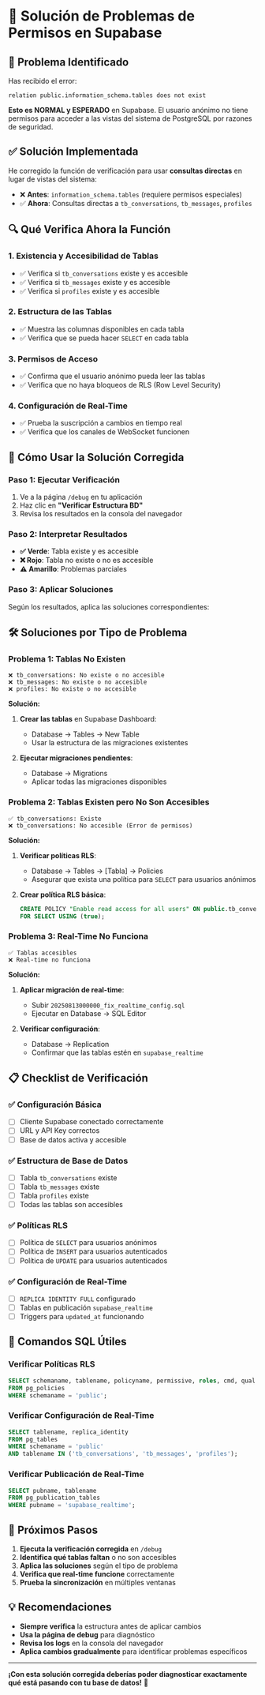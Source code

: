 # 🔐 Solución de Problemas de Permisos en Supabase

## 🚨 **Problema Identificado**

Has recibido el error:
```
relation public.information_schema.tables does not exist
```

**Esto es NORMAL y ESPERADO** en Supabase. El usuario anónimo no tiene permisos para acceder a las vistas del sistema de PostgreSQL por razones de seguridad.

## ✅ **Solución Implementada**

He corregido la función de verificación para usar **consultas directas** en lugar de vistas del sistema:

- ❌ **Antes**: `information_schema.tables` (requiere permisos especiales)
- ✅ **Ahora**: Consultas directas a `tb_conversations`, `tb_messages`, `profiles`

## 🔍 **Qué Verifica Ahora la Función**

### 1. **Existencia y Accesibilidad de Tablas**
- ✅ Verifica si `tb_conversations` existe y es accesible
- ✅ Verifica si `tb_messages` existe y es accesible  
- ✅ Verifica si `profiles` existe y es accesible

### 2. **Estructura de las Tablas**
- ✅ Muestra las columnas disponibles en cada tabla
- ✅ Verifica que se pueda hacer `SELECT` en cada tabla

### 3. **Permisos de Acceso**
- ✅ Confirma que el usuario anónimo pueda leer las tablas
- ✅ Verifica que no haya bloqueos de RLS (Row Level Security)

### 4. **Configuración de Real-Time**
- ✅ Prueba la suscripción a cambios en tiempo real
- ✅ Verifica que los canales de WebSocket funcionen

## 🚀 **Cómo Usar la Solución Corregida**

### **Paso 1: Ejecutar Verificación**
1. Ve a la página `/debug` en tu aplicación
2. Haz clic en **"Verificar Estructura BD"**
3. Revisa los resultados en la consola del navegador

### **Paso 2: Interpretar Resultados**
- **✅ Verde**: Tabla existe y es accesible
- **❌ Rojo**: Tabla no existe o no es accesible
- **⚠️ Amarillo**: Problemas parciales

### **Paso 3: Aplicar Soluciones**
Según los resultados, aplica las soluciones correspondientes:

## 🛠️ **Soluciones por Tipo de Problema**

### **Problema 1: Tablas No Existen**
```
❌ tb_conversations: No existe o no accesible
❌ tb_messages: No existe o no accesible
❌ profiles: No existe o no accesible
```

**Solución:**
1. **Crear las tablas** en Supabase Dashboard:
   - Database → Tables → New Table
   - Usar la estructura de las migraciones existentes

2. **Ejecutar migraciones pendientes**:
   - Database → Migrations
   - Aplicar todas las migraciones disponibles

### **Problema 2: Tablas Existen pero No Son Accesibles**
```
✅ tb_conversations: Existe
❌ tb_conversations: No accesible (Error de permisos)
```

**Solución:**
1. **Verificar políticas RLS**:
   - Database → Tables → [Tabla] → Policies
   - Asegurar que exista una política para `SELECT` para usuarios anónimos

2. **Crear política RLS básica**:
   ```sql
   CREATE POLICY "Enable read access for all users" ON public.tb_conversations
   FOR SELECT USING (true);
   ```

### **Problema 3: Real-Time No Funciona**
```
✅ Tablas accesibles
❌ Real-time no funciona
```

**Solución:**
1. **Aplicar migración de real-time**:
   - Subir `20250813000000_fix_realtime_config.sql`
   - Ejecutar en Database → SQL Editor

2. **Verificar configuración**:
   - Database → Replication
   - Confirmar que las tablas estén en `supabase_realtime`

## 📋 **Checklist de Verificación**

### **✅ Configuración Básica**
- [ ] Cliente Supabase conectado correctamente
- [ ] URL y API Key correctos
- [ ] Base de datos activa y accesible

### **✅ Estructura de Base de Datos**
- [ ] Tabla `tb_conversations` existe
- [ ] Tabla `tb_messages` existe
- [ ] Tabla `profiles` existe
- [ ] Todas las tablas son accesibles

### **✅ Políticas RLS**
- [ ] Política de `SELECT` para usuarios anónimos
- [ ] Política de `INSERT` para usuarios autenticados
- [ ] Política de `UPDATE` para usuarios autenticados

### **✅ Configuración de Real-Time**
- [ ] `REPLICA IDENTITY FULL` configurado
- [ ] Tablas en publicación `supabase_realtime`
- [ ] Triggers para `updated_at` funcionando

## 🔧 **Comandos SQL Útiles**

### **Verificar Políticas RLS**
```sql
SELECT schemaname, tablename, policyname, permissive, roles, cmd, qual
FROM pg_policies
WHERE schemaname = 'public';
```

### **Verificar Configuración de Real-Time**
```sql
SELECT tablename, replica_identity
FROM pg_tables
WHERE schemaname = 'public'
AND tablename IN ('tb_conversations', 'tb_messages', 'profiles');
```

### **Verificar Publicación de Real-Time**
```sql
SELECT pubname, tablename
FROM pg_publication_tables
WHERE pubname = 'supabase_realtime';
```

## 🎯 **Próximos Pasos**

1. **Ejecuta la verificación corregida** en `/debug`
2. **Identifica qué tablas faltan** o no son accesibles
3. **Aplica las soluciones** según el tipo de problema
4. **Verifica que real-time funcione** correctamente
5. **Prueba la sincronización** en múltiples ventanas

## 💡 **Recomendaciones**

- **Siempre verifica** la estructura antes de aplicar cambios
- **Usa la página de debug** para diagnóstico
- **Revisa los logs** en la consola del navegador
- **Aplica cambios gradualmente** para identificar problemas específicos

---

**¡Con esta solución corregida deberías poder diagnosticar exactamente qué está pasando con tu base de datos!** 🎉





